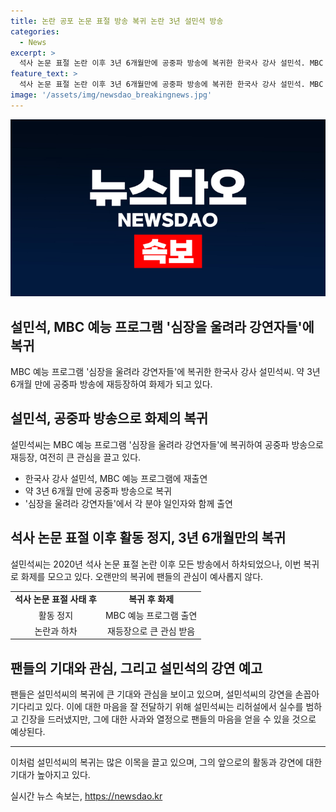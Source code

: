 ```yaml
---
title: 논란 공포 논문 표절 방송 복귀 논란 3년 설민석 방송
categories:
  - News
excerpt: >
  석사 논문 표절 논란 이후 3년 6개월만에 공중파 방송에 복귀한 한국사 강사 설민석. MBC 예능 프로그램 심장을 울려라 강연자들에서 복귀한 설민석씨가 강연을 통해 이야기를 공개할 예정. 과거 발생한 논문 표절 사태와 역사 왜곡 논란 등으로 하차했던 그가 이번 방송을 통해 새로운 이야기를 전할 것으로 기대된다.
feature_text: >
  석사 논문 표절 논란 이후 3년 6개월만에 공중파 방송에 복귀한 한국사 강사 설민석. MBC 예능 프로그램 심장을 울려라 강연자들에서 복귀한 설민석씨가 강연을 통해 이야기를 공개할 예정. 과거 발생한 논문 표절 사태와 역사 왜곡 논란 등으로 하차했던 그가 이번 방송을 통해 새로운 이야기를 전할 것으로 기대된다.
image: '/assets/img/newsdao_breakingnews.jpg'
---
```


<p><img src="/assets/img/newsdao_breakingnews.jpg" alt="pcversion 속보" /></p>

<h2>설민석, MBC 예능 프로그램 '심장을 울려라 강연자들'에 복귀</h2>

<p data-ke-size="size16">MBC 예능 프로그램 '심장을 울려라 강연자들'에 복귀한 한국사 강사 설민석씨. 약 3년 6개월 만에 공중파 방송에 재등장하여 화제가 되고 있다.</p>

<h2 data-ke-size="size26">설민석, 공중파 방송으로 화제의 복귀</h2>

<p data-ke-size="size16">설민석씨는 MBC 예능 프로그램 '심장을 울려라 강연자들'에 복귀하여 공중파 방송으로 재등장, 여전히 큰 관심을 끌고 있다.</p>

<ul>
    <li>한국사 강사 설민석, MBC 예능 프로그램에 재출연</li>
    <li>약 3년 6개월 만에 공중파 방송으로 복귀</li>
    <li>'심장을 울려라 강연자들'에서 각 분야 일인자와 함께 출연</li>
</ul>

<h2 data-ke-size="size26">석사 논문 표절 이후 활동 정지, 3년 6개월만의 복귀</h2>

<p data-ke-size="size16">설민석씨는 2020년 석사 논문 표절 논란 이후 모든 방송에서 하차되었으나, 이번 복귀로 화제를 모으고 있다. 오랜만의 복귀에 팬들의 관심이 예사롭지 않다.</p>

<table>
    <tbody>
        <tr>
            <td style="text-align: center; height: 17px;"><b>석사 논문 표절 사태 후</b></td>
            <td style="text-align: center; height: 17px;"><b>복귀 후 화제</b></td>
        </tr>
        <tr>
            <td style="text-align: center;">활동 정지</td>
            <td style="text-align: center;">MBC 예능 프로그램 출연</td>
        </tr>
        <tr>
            <td style="text-align: center;">논란과 하차</td>
            <td style="text-align: center;">재등장으로 큰 관심 받음</td>
        </tr>
    </tbody>
</table>

<h2 data-ke-size="size26">팬들의 기대와 관심, 그리고 설민석의 강연 예고</h2>

<p data-ke-size="size16">팬들은 설민석씨의 복귀에 큰 기대와 관심을 보이고 있으며, 설민석씨의 강연을 손꼽아 기다리고 있다. 이에 대한 마음을 잘 전달하기 위해 설민석씨는 리허설에서 실수를 범하고 긴장을 드러냈지만, 그에 대한 사과와 열정으로 팬들의 마음을 얻을 수 있을 것으로 예상된다.</p>

<hr>

<p data-ke-size="size16">이처럼 설민석씨의 복귀는 많은 이목을 끌고 있으며, 그의 앞으로의 활동과 강연에 대한 기대가 높아지고 있다.</p>
실시간 뉴스 속보는, <a href="https://newsdao.kr" rel="dofollow">https://newsdao.kr</a>


